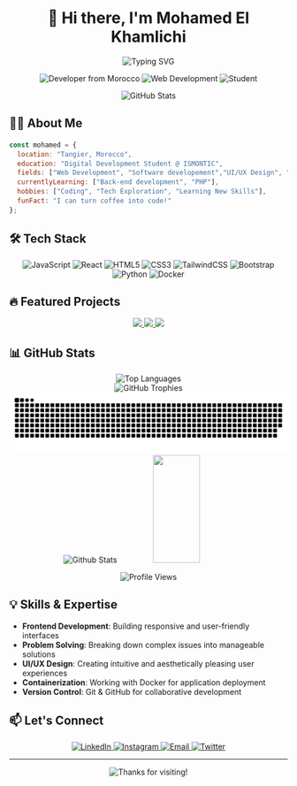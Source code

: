 <h1 align="center">👋 Hi there, I'm Mohamed El Khamlichi</h1>

<div align="center">
  <img src="https://readme-typing-svg.herokuapp.com?font=Fira+Code&pause=1000&color=6A5ACD&width=435&lines=Digital+Development+Student;Frontend+Developer;Problem+Solver;Tech+Enthusiast" alt="Typing SVG" />
</div>

<p align="center">
  <img src="https://img.shields.io/badge/Developer-Morocco-brightgreen" alt="Developer from Morocco" />
  <img src="https://img.shields.io/badge/Focus-Web%20Development-blue" alt="Web Development" />
  <img src="https://img.shields.io/badge/Status-Digital%20Development%20Student-orange" alt="Student" />
</p>

<div align="center">
  <img src="https://github-readme-stats.vercel.app/api?username=m0hamed-ux&show_icons=true&theme=tokyonight&hide_border=true" alt="GitHub Stats" />
</div>

## 👨‍💻 About Me

```javascript
const mohamed = {
  location: "Tangier, Morocco",
  education: "Digital Development Student @ ISMONTIC",
  fields: ["Web Development", "Software developement","UI/UX Design", "Problem Solving"],
  currentlyLearning: ["Back-end development", "PHP"],
  hobbies: ["Coding", "Tech Exploration", "Learning New Skills"],
  funFact: "I can turn coffee into code!"
};
```

## 🛠️ Tech Stack

<p align="center">
  <!-- Frontend -->
  <img src="https://img.shields.io/badge/JavaScript-F7DF1E?style=for-the-badge&logo=javascript&logoColor=black" alt="JavaScript" />
  <img src="https://img.shields.io/badge/React-61DAFB?style=for-the-badge&logo=react&logoColor=black" alt="React" />
  <img src="https://img.shields.io/badge/HTML5-E34F26?style=for-the-badge&logo=html5&logoColor=white" alt="HTML5" />
  <img src="https://img.shields.io/badge/CSS3-1572B6?style=for-the-badge&logo=css3&logoColor=white" alt="CSS3" />
  <img src="https://img.shields.io/badge/TailwindCSS-38B2AC?style=for-the-badge&logo=tailwind-css&logoColor=white" alt="TailwindCSS" />
  <img src="https://img.shields.io/badge/Bootstrap-7952B3?style=for-the-badge&logo=bootstrap&logoColor=white" alt="Bootstrap" />
  <!-- Backend & Others -->
  <img src="https://img.shields.io/badge/Python-3776AB?style=for-the-badge&logo=python&logoColor=white" alt="Python" />
  <img src="https://img.shields.io/badge/Docker-2496ED?style=for-the-badge&logo=docker&logoColor=white" alt="Docker" />
</p>

## 🔥 Featured Projects

<div align="center">
  <a href="https://github.com/m0hamed-ux/MaBibliotheque">
    <img src="https://github-readme-stats.vercel.app/api/pin/?username=m0hamed-ux&repo=MaBibliotheque&theme=tokyonight&hide_border=true" />
  </a>
  <a href="https://github.com/m0hamed-ux/Js-Quiz">
    <img src="https://github-readme-stats.vercel.app/api/pin/?username=m0hamed-ux&repo=Js-Quiz&theme=tokyonight&hide_border=true" />
  </a>
  <a href="https://github.com/m0hamed-ux/Ma_Bibliotheque">
    <img src="https://github-readme-stats.vercel.app/api/pin/?username=m0hamed-ux&repo=Ma_Bibliotheque&theme=tokyonight&hide_border=true" />
  </a>
</div>

## 📊 GitHub Stats

<div align="center">
  <img src="https://github-readme-stats.vercel.app/api/top-langs/?username=m0hamed-ux&layout=compact&theme=tokyonight&hide_border=true" alt="Top Languages" />
</div>

<div align="center">
  <img src="https://github-profile-trophy.vercel.app/?username=m0hamed-ux&theme=discord&no-frame=true&no-bg=true&margin-w=4" alt="GitHub Trophies" />
</div>

<!-- Snake animation alternative -->
<div align="center">
  <picture>
    <source media="(prefers-color-scheme: dark)" srcset="https://raw.githubusercontent.com/platane/platane/output/github-contribution-grid-snake-dark.svg">
    <source media="(prefers-color-scheme: light)" srcset="https://raw.githubusercontent.com/platane/platane/output/github-contribution-grid-snake.svg">
    <img alt="GitHub Contribution Grid Snake Animation" src="https://raw.githubusercontent.com/platane/platane/output/github-contribution-grid-snake.svg">
  </picture>
</div>

<!-- Alternative to GitHub Streak Stats -->
<div align="center">
  <img width="49%" height="195px" src="https://github-readme-stats.vercel.app/api?username=m0hamed-ux&show_icons=true&count_private=true&hide_border=true&title_color=ff91a4&icon_color=ff91a4&text_color=c9d1d9&bg_color=0d1117" alt="Github Stats" /> 
  <img width="41%" height="195px" src="https://github-readme-stats.vercel.app/api/top-langs/?username=m0hamed-ux&layout=compact&hide_border=true&title_color=ff91a4&text_color=ff91a4&bg_color=0d1117" />
</div>

<p align="center">
  <img src="https://komarev.com/ghpvc/?username=m0hamed-ux&color=blueviolet&style=flat-square&label=Profile+Views" alt="Profile Views" />
</p>



## 💡 Skills & Expertise

- **Frontend Development**: Building responsive and user-friendly interfaces
- **Problem Solving**: Breaking down complex issues into manageable solutions
- **UI/UX Design**: Creating intuitive and aesthetically pleasing user experiences
- **Containerization**: Working with Docker for application deployment
- **Version Control**: Git & GitHub for collaborative development

## 📫 Let's Connect

<p align="center">
  <a href="https://www.linkedin.com/in/mohamed-el-khamlichi-756119328" target="_blank">
    <img src="https://img.shields.io/badge/LinkedIn-0077B5?style=for-the-badge&logo=linkedin&logoColor=white" alt="LinkedIn" />
  </a>
  <a href="https://www.instagram.com/m0hamed_ux" target="_blank">
    <img src="https://img.shields.io/badge/Instagram-E4405F?style=for-the-badge&logo=instagram&logoColor=white" alt="Instagram" />
  </a>
  <a href="mailto:elkhamlichim099@gmail.com" target="_blank">
    <img src="https://img.shields.io/badge/Email-D14836?style=for-the-badge&logo=gmail&logoColor=white" alt="Email" />
  </a>
  <a href="https://x.com/m0hamed_ux" target="_blank">
    <img src="https://img.shields.io/badge/Twitter-1DA1F2?style=for-the-badge&logo=twitter&logoColor=white" alt="Twitter" />
  </a>
</p>



---

<div align="center">
  <img src="https://img.shields.io/badge/Thanks%20for%20visiting!-ff69b4" alt="Thanks for visiting!" />
</div>
